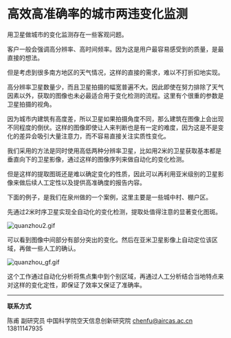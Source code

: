 # 高效高准确率的城市两违变化监测

用卫星做城市的变化监测存在一些客观问题。

客户一般会强调高分辨率、高时间频率。因为这是用户最容易感受到的质量，是最直接的想法。

但是考虑到很多南方地区的天气情况，这样的直接的需求，难以不打折扣地实现。

高分辨率卫星数量少，而且卫星拍摄的幅宽普遍不大。因此即使在努力排除了天气因素以外，获取的图像也未必最适合用于变化检测的流程。这里有个很重的参数是卫星拍摄的视角。

因为城市内建筑有高度差，所以卫星如果拍摄角度不同，那么建筑在图像上会出现不同程度的倒伏。这样的图像即使让人来判断也是有一定的难度，因为这是不是变化的差异会吸引大量注意力，而不容易直接关注实质性变化。

我们采用的方法是同时使用高低两种分辨率卫星，比如用2米的卫星获取基本都是垂直向下的卫星影像，通过这样的图像序列来做自动化的变化检测。

但是这样的提取图斑还是难以确定变化的性质，因此可以再利用亚米级别的卫星影像来做后续人工定性以及提供高准确度的报告内容。

下面的例子，是我们在泉州做的一个案例，这里主要是一些城中村、棚户区。

先通过2米时序卫星实现全自动化的变化检测，提取处值得注意的显著变化图斑。

![quanzhou2.gif](https://s2.loli.net/2022/07/02/h6sbMqYBGKDtJ8p.gif)

可以看到图像中间部分有部分突出的变化。然后在亚米卫星影像上自动定位该区域，再做一些人工的确认。

![quanzhou_gf.gif](https://s2.loli.net/2022/07/02/C1g2iyNYp7lrcW3.gif)

这个工作通过自动化分析将焦点集中到个别区域，再通过人工分析结合当地特点来对这样的变化定性，即保证了效率又保证了准确率。

---

**联系方式**

陈甫 副研究员
中国科学院空天信息创新研究院
chenfu@aircas.ac.cn
13811147935